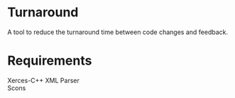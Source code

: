 # Turnaround
A tool to reduce the turnaround time between code changes and feedback.

# Requirements
Xerces-C++ XML Parser  
Scons

